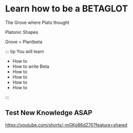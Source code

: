 # Learn how to be a BETAGLOT

The Grove where Plato thought

Platonic Shapes

Grove = Plantbeta

::: tip You will learn

- How to
- How to write Beta
- How to
- How to
- How to
- How to

:::

## Test New Knowledge ASAP

<https://youtube.com/shorts/-mGKg86dZ70?feature=shared>